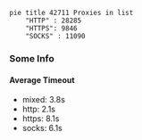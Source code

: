 
```mermaid
pie title 42711 Proxies in list
    "HTTP" : 28285
    "HTTPS": 9846
    "SOCKS" : 11090
```

### Some Info
#### Average Timeout

- mixed: 3.8s
- http: 2.1s
- https: 8.1s
- socks: 6.1s